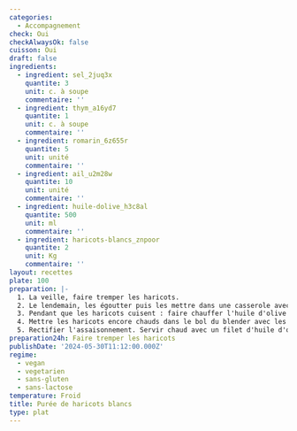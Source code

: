 ```yaml
---
categories:
  - Accompagnement
check: Oui
checkAlwaysOk: false
cuisson: Oui
draft: false
ingredients:
  - ingredient: sel_2juq3x
    quantite: 3
    unit: c. à soupe
    commentaire: ''
  - ingredient: thym_a16yd7
    quantite: 1
    unit: c. à soupe
    commentaire: ''
  - ingredient: romarin_6z655r
    quantite: 5
    unit: unité
    commentaire: ''
  - ingredient: ail_u2m28w
    quantite: 10
    unit: unité
    commentaire: ''
  - ingredient: huile-dolive_h3c8al
    quantite: 500
    unit: ml
    commentaire: ''
  - ingredient: haricots-blancs_znpoor
    quantite: 2
    unit: Kg
    commentaire: ''
layout: recettes
plate: 100
preparation: |-
  1. La veille, faire tremper les haricots.
  2. Le lendemain, les égoutter puis les mettre dans une casserole avec l'eau, les laisser cuire complètement. Les égoutter en réservantde l'eau de cuisson (25 ml par personne, 2,5L pour 100 personnes).
  3. Pendant que les haricots cuisent : faire chauffer l'huile d'olive dans une casserole. Y plonger les gousses d'ail en chemise et les herbes aromatiques. Laisser l'ail confire à feu doux. Quand l'ail est cuit, filtrer l'huile. Jeter les herbes, laisser les gousses d'ail refroidir. Prélever la chair des gousses d'ail. Réserver 2/3 d'huile pour la purée, 1/3 de l'huile pour la fin.
  4. Mettre les haricots encore chauds dans le bol du blender avec les 2/3 de l'huile infusée, l'ai et le sel. Mixer en ajoutant progressivement l'eau de cuisson, jusqu'à obtenir une texture lisse.
  5. Rectifier l'assaisonnement. Servir chaud avec un filet d'huile d'olive.
preparation24h: Faire tremper les haricots
publishDate: '2024-05-30T11:12:00.000Z'
regime:
  - vegan
  - vegetarien
  - sans-gluten
  - sans-lactose
temperature: Froid
title: Purée de haricots blancs
type: plat
---
```



